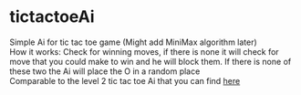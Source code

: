 # tictactoeAi
Simple Ai for tic tac toe game (Might add MiniMax algorithm later) <br/>
How it works:
Check for winning moves, if there is none it will check for move that you could make to win and he will block them. If there is none of these two the Ai will place the O in a random place<br/>
Comparable to the level 2 tic tac toe Ai that you can find [here](https://www.google.com/search?q=tic+tac+toe&rlz=1C1GCEU_frCA821CA821&oq=tic+tac+toe+&aqs=chrome.0.69i59l5j69i60l3.2960j0j7&sourceid=chrome&ie=UTF-8)

